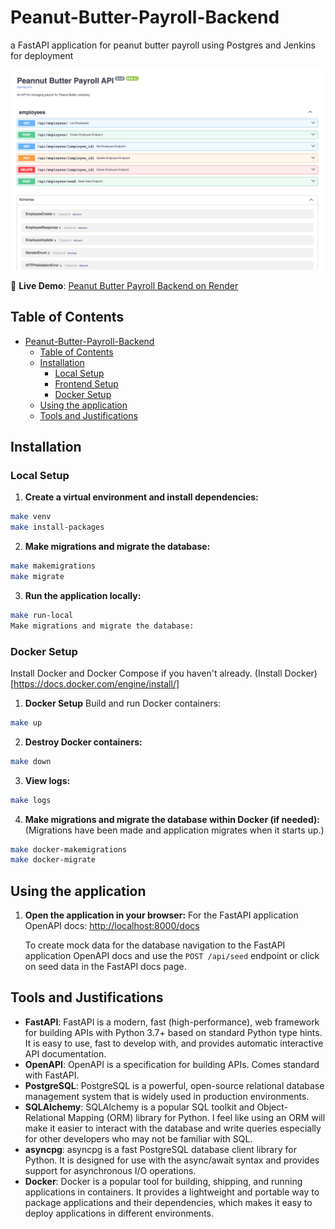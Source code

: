 # Peanut-Butter-Payroll-Backend
a FastAPI application for peanut butter payroll using Postgres and Jenkins for deployment

![Peanut Butter Payroll Screenshot](public/homepage.png)

🔗 **Live Demo**: [Peanut Butter Payroll Backend on Render](https://peanut-butter-payroll-backend.onrender.com/docs)

## Table of Contents
- [Peanut-Butter-Payroll-Backend](#peanut-butter-payroll-backend)
  - [Table of Contents](#table-of-contents)
  - [Installation](#installation)
    - [Local Setup](#local-setup)
    - [Frontend Setup](#frontend-setup)
    - [Docker Setup](#docker-setup)
  - [Using the application](#using-the-application)
  - [Tools and Justifications](#tools-and-justifications)

## Installation

### Local Setup

1. **Create a virtual environment and install dependencies:**

```sh
make venv
make install-packages
```

2. **Make migrations and migrate the database:**

```sh
make makemigrations
make migrate
```

3. **Run the application locally:**

```sh
make run-local
Make migrations and migrate the database:
```

### Docker Setup
Install Docker and Docker Compose if you haven't already.
(Install Docker)[https://docs.docker.com/engine/install/]

1. **Docker Setup**
Build and run Docker containers:

```sh
make up
```

2. **Destroy Docker containers:**

```sh
make down
```

3. **View logs:**

```sh
make logs
```

4. **Make migrations and migrate the database within Docker (if needed):**
(Migrations have been made and application migrates when it starts up.)

```sh
make docker-makemigrations
make docker-migrate
```

## Using the application

1. **Open the application in your browser:**
   For the FastAPI application OpenAPI docs: [http://localhost:8000/docs](http://localhost:8000/docs)

    To create mock data for the database navigation to the FastAPI application OpenAPI docs and use the `POST /api/seed` endpoint or click on seed data in the FastAPI docs page.

## Tools and Justifications

- **FastAPI**: FastAPI is a modern, fast (high-performance), web framework for building APIs with Python 3.7+ based on standard Python type hints. It is easy to use, fast to develop with, and provides automatic interactive API documentation.
- **OpenAPI**: OpenAPI is a specification for building APIs. Comes standard with FastAPI.
- **PostgreSQL**: PostgreSQL is a powerful, open-source relational database management system that is widely used in production environments.
- **SQLAlchemy**: SQLAlchemy is a popular SQL toolkit and Object-Relational Mapping (ORM) library for Python. I feel like using an ORM will make it easier to interact with the database and write queries especially for other developers who may not be familiar with SQL.
- **asyncpg**: asyncpg is a fast PostgreSQL database client library for Python. It is designed for use with the async/await syntax and provides support for asynchronous I/O operations.
- **Docker**: Docker is a popular tool for building, shipping, and running applications in containers. It provides a lightweight and portable way to package applications and their dependencies, which makes it easy to deploy applications in different environments.
